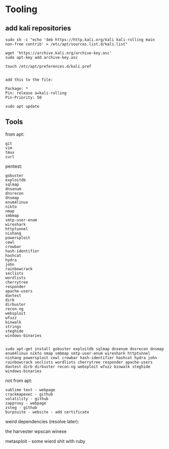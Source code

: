 # Tooling 

## add kali repositories

```
sudo sh -c "echo 'deb https://http.kali.org/kali kali-rolling main non-free contrib' > /etc/apt/sources.list.d/kali.list"
```

```
wget 'https://archive.kali.org/archive-key.asc'
sudo apt-key add archive-key.asc
```

```
touch /etc/apt/preferences.d/kali.pref 


add this to the file:

Package: *
Pin: release a=kali-rolling
Pin-Priority: 50
```

```
sudo apt update
```

## Tools

from apt:

```
git
vim
tmux
curl
```

pentest:

```
gobuster
exploitdb
sqlmap
dnsenum
dnsrecon
dnsmap
enum4linux
nikto
nmap
smbmap
smtp-user-enum
wireshark
httptunnel
nishang
powersploit
cewl
crowbar
hash-identifier
hashcat
hydra
john
rainbowcrack
seclists
wordlists
cherrytree
responder
apache-users
davtest
dirb
dirbuster
recon-ng
websploit
wfuzz
binwalk
strings
steghide
windows-binaries


sudo apt-get install gobuster exploitdb sqlmap dnsenum dnsrecon dnsmap enum4linux nikto nmap smbmap smtp-user-enum wireshark httptunnel nishang powersploit cewl crowbar hash-identifier hashcat hydra john rainbowcrack seclists wordlists cherrytree responder apache-users davtest dirb dirbuster recon-ng websploit wfuzz binwalk steghide windows-binaries
```

not from apt:

```
sublime text - webpage
crackmapexec - github
volatility - github
zapproxy - webpage
zsteg - github
burpsuite - website - add certificate
```

weird dependencies (resolve later):

the harvester
wpscan
winexe

metasploit - some wierd shit with ruby